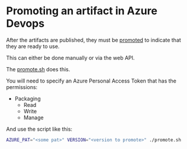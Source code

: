 # Promoting an artifact in Azure Devops

After the artifacts are published, they must be [promoted](https://learn.microsoft.com/en-us/azure/devops/artifacts/feeds/views?view=azure-devops&tabs=nuget) to indicate that they are ready to use.

This can either be done manually or via the web API.

The [promote.sh](promote.sh) does this.

You will need to specify an Azure Personal Access Token that has the permissions:
- Packaging
  - Read
  - Write
  - Manage

And use the script like this:

```sh
AZURE_PAT="<some pat>" VERSION="<version to promote>" ./promote.sh
```
